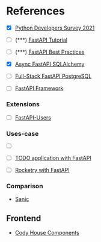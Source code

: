 References
===

- [x] [Python Developers Survey 2021](https://lp.jetbrains.com/python-developers-survey-2021/)

- [ ] (***) [FastAPI Tutorial](https://www.fastapitutorial.com/blogs/)
- [ ] (***) [FastAPI Best Practices](https://github.com/zhanymkanov/fastapi-best-practices)
- [x] [Async FastAPI SQLAlchemy](https://github.com/rhoboro/async-fastapi-sqlalchemy)
- [ ] [Full-Stack FastAPI PostgreSQL](https://github.com/tiangolo/full-stack-fastapi-postgresql)
- [ ] [FastAPI Framework](https://github.com/Tert0/fastapi-framework)
 


### Extensions

- [ ] [FastAPI-Users](https://fastapi-users.github.io/fastapi-users/10.4/)

### Uses-case

- [ ] [ ](https://github.com/marty331/fasthtmx)
- [ ] [TODO application with FastAPI](https://github.com/renceInbox/fastapi-todo)
- [ ] [Rocketry with FastAPI](https://github.com/Miksus/rocketry-with-fastapi)


### Comparison

- [Sanic](https://sanic.dev/en/guide/advanced/websockets.html#routing)

Frontend
---

- [Cody House Components](https://codyhouse.co/ds/components?)